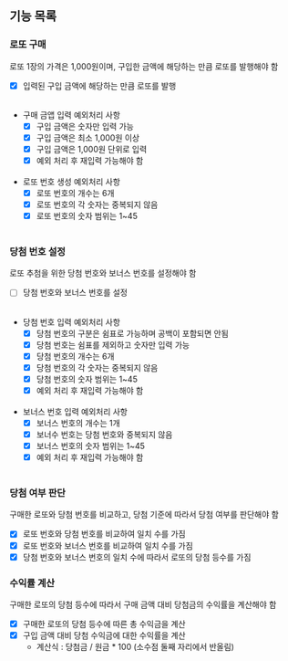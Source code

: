 ## 기능 목록

### 로또 구매
로또 1장의 가격은 1,000원이며, 구입한 금액에 해당하는 만큼 로또를 발행해야 함

- [x] 입력된 구입 금액에 해당하는 만큼 로또를 발행
</br></br>
- 구매 금앱 입력 예외처리 사항
  - [x] 구입 금액은 숫자만 입력 가능
  - [x] 구입 금액은 최소 1,000원 이상
  - [x] 구입 금액은 1,000원 단위로 입력
  - [X] 예외 처리 후 재입력 가능해야 함
</br></br>
- 로또 번호 생성 예외처리 사항
  - [x] 로또 번호의 개수는 6개
  - [x] 로또 번호의 각 숫자는 중복되지 않음
  - [x] 로또 번호의 숫자 범위는 1~45
</br></br>

### 당첨 번호 설정
로또 추첨을 위한 당첨 번호와 보너스 번호를 설정해야 함

- [ ] 당첨 번호와 보너스 번호를 설정
</br></br>
- 당첨 번호 입력 예외처리 사항
  - [x] 당첨 번호의 구분은 쉼표로 가능하며 공백이 포함되면 안됨
  - [x] 당첨 번호는 쉼표를 제외하고 숫자만 입력 가능
  - [x] 당첨 번호의 개수는 6개
  - [X] 당첨 번호의 각 숫자는 중복되지 않음
  - [x] 당첨 번호의 숫자 범위는 1~45
  - [X] 예외 처리 후 재입력 가능해야 함
</br></br>
- 보너스 번호 입력 예외처리 사항
  - [x] 보너스 번호의 개수는 1개
  - [x] 보너수 번호는 당첨 번호와 중복되지 않음
  - [x] 보너스 번호의 숫자 범위는 1~45
  - [X] 예외 처리 후 재입력 가능해야 함
</br></br>

### 당첨 여부 판단
구매한 로또와 당첨 번호를 비교하고, 당첨 기준에 따라서 당첨 여부를 판단해야 함

- [x] 로또 번호와 당첨 번호를 비교하여 일치 수를 가짐
- [x] 로또 번호와 보너스 번호를 비교하여 일치 수를 가짐
- [x] 당첨 번호와 보너스 번호의 일치 수에 따라서 로또의 당첨 등수를 가짐

### 수익률 계산
구매한 로또의 당첨 등수에 따라서 구매 금액 대비 당첨금의 수익률을 계산해야 함

- [X] 구매한 로또의 당첨 등수에 따른 총 수익금을 계산
- [x] 구입 금액 대비 당첨 수익금에 대한 수익률을 계산
  - 계산식 : 당첨금 / 원금 * 100 (소수점 둘째 자리에서 반올림)